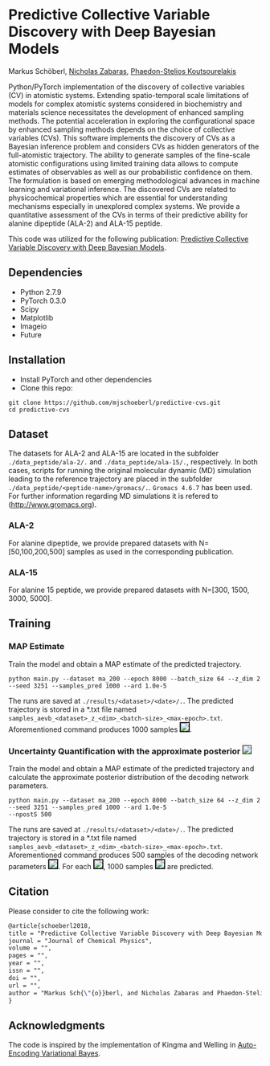 # Predictive Collective Variable Discovery with Deep Bayesian Models

Markus Schöberl, [Nicholas Zabaras](https://www.zabaras.com), [Phaedon-Stelios Koutsourelakis](http://www.contmech.mw.tum.de)

Python/PyTorch implementation of the discovery of collective variables (CV) in atomistic systems.
Extending spatio-temporal scale limitations of models for complex atomistic systems considered in biochemistry and materials science necessitates the development of enhanced sampling methods. The potential acceleration in exploring the configurational space by enhanced sampling methods depends on the choice of collective variables (CVs). This software implements the discovery of CVs as a Bayesian inference problem and considers CVs as hidden generators of the full-atomistic trajectory. The ability to generate samples of the fine-scale atomistic configurations using limited training data allows to compute estimates of observables as well as our probabilistic confidence on them. The formulation is based on emerging methodological advances in machine learning and variational inference. The discovered CVs are related to physicochemical properties which are essential for understanding mechanisms especially in unexplored complex systems. We provide a quantitative assessment of the CVs in terms of their predictive ability for alanine dipeptide (ALA-2) and ALA-15 peptide.

This code was utilized for the following publication: [Predictive Collective Variable Discovery with Deep Bayesian Models](https://arxiv.org/abs/1809.06913).


## Dependencies
- Python 2.7.9
- PyTorch 0.3.0
- Scipy
- Matplotlib
- Imageio
- Future

## Installation
- Install PyTorch and other dependencies
- Clone this repo:
```
git clone https://github.com/mjschoeberl/predictive-cvs.git
cd predictive-cvs
```

## Dataset
The datasets for ALA-2 and ALA-15 are located in the subfolder `./data_peptide/ala-2/.` and `./data_peptide/ala-15/.`,
respectively. In both cases, scripts for running the original molecular dynamic (MD) simulation leading to the reference trajectory are placed in the subfolder `./data_peptide/<peptide-name>/gromacs/.`. `Gromacs 4.6.7` has been used. For further information regarding MD simulations it is refered to (http://www.gromacs.org).

### ALA-2
For alanine dipeptide, we provide prepared datasets with N=[50,100,200,500] samples as used in the corresponding publication.

### ALA-15
For alanine 15 peptide, we provide prepared datasets with N=[300, 1500, 3000, 5000].

## Training

### MAP Estimate 

Train the model and obtain a MAP estimate of the predicted trajectory.
```
python main.py --dataset ma_200 --epoch 8000 --batch_size 64 --z_dim 2 --seed 3251 --samples_pred 1000 --ard 1.0e-5 
```
The runs are saved at `./results/<dataset>/<date>/.`.
The predicted trajectory is stored in a *.txt file named `samples_aevb_<dataset>_z_<dim>_<batch-size>_<max-epoch>.txt`.
Aforementioned command produces 1000 samples 
<img src="http://latex.codecogs.com/svg.latex?\boldsymbol{x}\sim%20p(\boldsymbol{x}|\boldsymbol{\theta}_{\text{MAP}})" border="2"/>.

### Uncertainty Quantification with the approximate posterior <img src="http://latex.codecogs.com/svg.latex?p(\boldsymbol{\theta}|\boldsymbol{X})" border="1"/>

Train the model and obtain a MAP estimate of the predicted trajectory and calculate the approximate posterior distribution
of the decoding network parameters.
```
python main.py --dataset ma_200 --epoch 8000 --batch_size 64 --z_dim 2 --seed 3251 --samples_pred 1000 --ard 1.0e-5 
--npostS 500
```
The runs are saved at `./results/<dataset>/<date>/.`.
The predicted trajectory is stored in a *.txt file named `samples_aevb_<dataset>_z_<dim>_<batch-size>_<max-epoch>.txt`.
Aforementioned command produces 500 samples of the decoding network parameters
<img src="http://latex.codecogs.com/svg.latex?\boldsymbol{\theta}_i\sim\%20p(\boldsymbol{\theta}|\boldsymbol{X})" border="2"/>.
For each <img src="http://latex.codecogs.com/svg.latex?\boldsymbol{\theta}_i" border="2"/>, 1000 samples <img src="http://latex.codecogs.com/svg.latex?\boldsymbol{x}\sim%20p(\boldsymbol{x}|\boldsymbol{\theta}_{\text{i}})" border="2"/> are predicted.

## Citation

Please consider to cite the following work:
```latex
@article{schoeberl2018,
title = "Predictive Collective Variable Discovery with Deep Bayesian Models",
journal = "Journal of Chemical Physics",
volume = "",
pages = "",
year = "",
issn = "",
doi = "",
url = "",
author = "Markus Sch{\"{o}}berl, and Nicholas Zabaras and Phaedon-Stelios Koutsourelakis"
}
```

## Acknowledgments

The code is inspired by the implementation of Kingma and Welling in [Auto-Encoding Variational Bayes](https://arxiv.org/abs/1312.6114).
